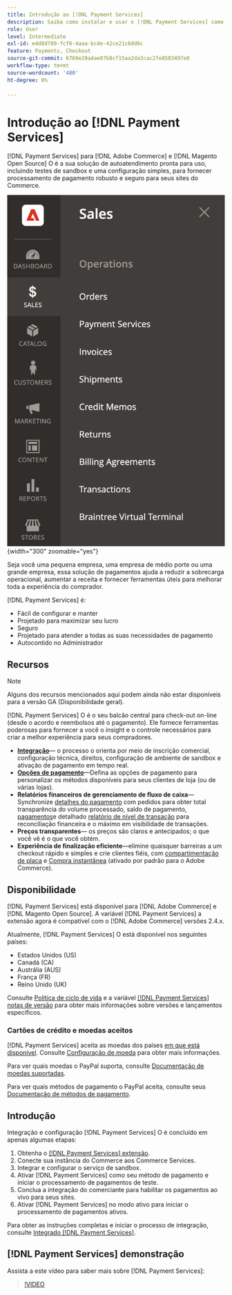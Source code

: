 ```yaml
---
title: Introdução ao [!DNL Payment Services]
description: Saiba como instalar e usar o [!DNL Payment Services] como uma solução de processamento de pagamentos pronta para uso, robusta e segura para seu [!DNL Adobe Commerce] e [!DNL Magento Open Source] Web sites.
role: User
level: Intermediate
exl-id: e4d8d789-fcf6-4aaa-bc4e-42ce21c6dd6c
feature: Payments, Checkout
source-git-commit: 6769e29a4ae07b8cf15aa2da3cac2fe8583497e0
workflow-type: tm+mt
source-wordcount: '480'
ht-degree: 0%

---
```


# Introdução ao [!DNL Payment Services]

[!DNL Payment Services] para [!DNL Adobe Commerce] e [!DNL Magento Open Source] O é a sua solução de autoatendimento pronta para uso, incluindo testes de sandbox e uma configuração simples, para fornecer processamento de pagamento robusto e seguro para seus sites do Commerce.

![[!DNL Payment Services] exibição do administrador da extensão](assets/admin-view.png){width="300" zoomable="yes"}

Seja você uma pequena empresa, uma empresa de médio porte ou uma grande empresa, essa solução de pagamentos ajuda a reduzir a sobrecarga operacional, aumentar a receita e fornecer ferramentas úteis para melhorar toda a experiência do comprador.

[!DNL Payment Services] é:

* Fácil de configurar e manter
* Projetado para maximizar seu lucro
* Seguro
* Projetado para atender a todas as suas necessidades de pagamento
* Autocontido no Administrador

## Recursos

>[!NOTE]
>
>Alguns dos recursos mencionados aqui podem ainda não estar disponíveis para a versão GA (Disponibilidade geral).

[!DNL Payment Services] O é o seu balcão central para check-out on-line (desde o acordo e reembolsos até o pagamento). Ele fornece ferramentas poderosas para fornecer a você o insight e o controle necessários para criar a melhor experiência para seus compradores.

* [**Integração**](onboard.md)— o processo o orienta por meio de inscrição comercial, configuração técnica, direitos, configuração de ambiente de sandbox e ativação de pagamento em tempo real.
* [**Opções de pagamento**](payments-options.md)—Defina as opções de pagamento para personalizar os métodos disponíveis para seus clientes de loja (ou de várias lojas).
* **Relatórios financeiros de gerenciamento de fluxo de caixa**— Synchronize [detalhes do pagamento](order-payment-status.md) com pedidos para obter total transparência do volume processado, saldo de pagamento, [pagamentos](payouts.md)e detalhado [relatório de nível de transação](transactions.md) para reconciliação financeira e o máximo em visibilidade de transações.
* **Preços transparentes**— os preços são claros e antecipados; o que você vê é o que você obtém.
* **Experiência de finalização eficiente**—elimine quaisquer barreiras a um checkout rápido e simples e crie clientes fiéis, com [compartimentação de placa](https://experienceleague-review.com/docs/commerce-merchant-services/payment-services/payments-checkout/vaulting.html) e [Compra instantânea](https://experienceleague.adobe.com/docs/commerce-admin/stores-sales/point-of-purchase/checkout-instant-purchase.html) (ativado por padrão para o Adobe Commerce).

## Disponibilidade

[!DNL Payment Services] está disponível para [!DNL Adobe Commerce] e [!DNL Magento Open Source]. A variável [!DNL Payment Services] a extensão agora é compatível com o [!DNL Adobe Commerce] versões 2.4.x.

Atualmente, [!DNL Payment Services] O está disponível nos seguintes países:

* Estados Unidos (US)
* Canadá (CA)
* Austrália (AUS)
* França (FR)
* Reino Unido (UK)

Consulte [Política de ciclo de vida](https://experienceleague.adobe.com/docs/commerce-operations/release/planning/lifecycle-policy.html) e a variável [[!DNL Payment Services] notas de versão](release-notes.md) para obter mais informações sobre versões e lançamentos específicos.

### Cartões de crédito e moedas aceitos

[!DNL Payment Services] aceita as moedas dos países [em que está disponível](#availability). Consulte [Configuração de moeda](https://experienceleague.adobe.com/docs/commerce-admin/stores-sales/site-store/currency/currency-configuration.html) para obter mais informações.

Para ver quais moedas o PayPal suporta, consulte [Documentação de moedas suportadas](https://developer.paypal.com/docs/reports/reference/paypal-supported-currencies/).

Para ver quais métodos de pagamento o PayPal aceita, consulte seus [Documentação de métodos de pagamento](https://developer.paypal.com/docs/checkout/payment-methods/).

## Introdução

Integração e configuração [!DNL Payment Services] O é concluído em apenas algumas etapas:

1. Obtenha o [[!DNL Payment Services] extensão](install.md).
1. Conecte sua instância do Commerce aos Commerce Services.
1. Integrar e configurar o serviço de sandbox.
1. Ativar [!DNL Payment Services] como seu método de pagamento e iniciar o processamento de pagamentos de teste.
1. Conclua a integração do comerciante para habilitar os pagamentos ao vivo para seus sites.
1. Ativar [!DNL Payment Services] no modo ativo para iniciar o processamento de pagamentos ativos.

Para obter as instruções completas e iniciar o processo de integração, consulte [Integrado [!DNL Payment Services]](onboard.md).

## [!DNL Payment Services] demonstração

Assista a este vídeo para saber mais sobre [!DNL Payment Services]:

>[!VIDEO](https://video.tv.adobe.com/v/343990?quality=12)
